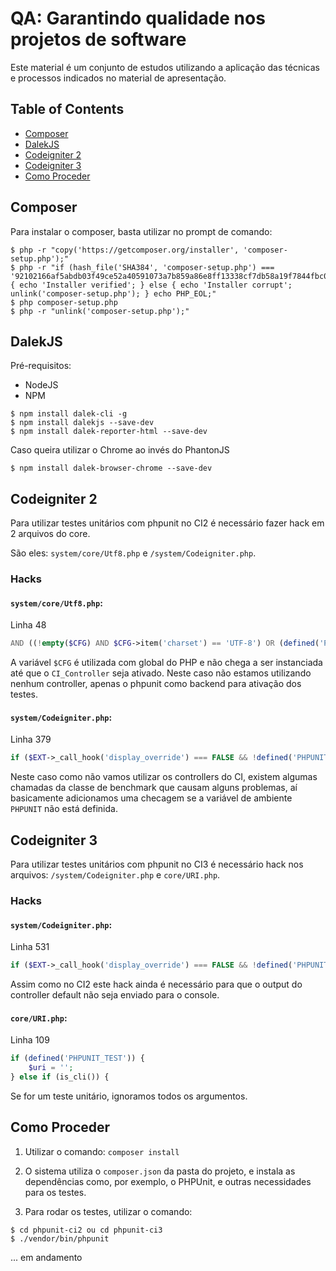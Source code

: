 # QA: Garantindo qualidade nos projetos de software

Este material é um conjunto de estudos utilizando a aplicação das técnicas e processos indicados no material de apresentação.

## Table of Contents

- [Composer](#composer)
- [DalekJS](#dalekjs)
- [Codeigniter 2](#codeigniter-2)
- [Codeigniter 3](#codeigniter-3)
- [Como Proceder](#como-proceder)

## Composer

Para instalar o composer, basta utilizar no prompt de comando:

```shell
$ php -r "copy('https://getcomposer.org/installer', 'composer-setup.php');"
$ php -r "if (hash_file('SHA384', 'composer-setup.php') === '92102166af5abdb03f49ce52a40591073a7b859a86e8ff13338cf7db58a19f7844fbc0bb79b2773bf30791e935dbd938') { echo 'Installer verified'; } else { echo 'Installer corrupt'; unlink('composer-setup.php'); } echo PHP_EOL;"
$ php composer-setup.php
$ php -r "unlink('composer-setup.php');"
```

## DalekJS

Pré-requisitos:

- NodeJS
- NPM

```shell
$ npm install dalek-cli -g
$ npm install dalekjs --save-dev
$ npm install dalek-reporter-html --save-dev
```

Caso queira utilizar o Chrome ao invés do PhantonJS

```shell
$ npm install dalek-browser-chrome --save-dev
```

## Codeigniter 2

Para utilizar testes unitários com phpunit no CI2 é necessário fazer hack em 2 arquivos do core.

São eles: `system/core/Utf8.php` e `/system/Codeigniter.php`.

### Hacks

#### `system/core/Utf8.php`:

Linha 48

```php
AND ((!empty($CFG) AND $CFG->item('charset') == 'UTF-8') OR (defined('PHPUNIT_TEST') AND PHPUNIT_CHARSET == 'UTF-8'))
```

A variável `$CFG` é utilizada com global do PHP e não chega a ser instanciada até que o `CI_Controller` seja ativado. Neste caso não estamos utilizando nenhum controller, apenas o phpunit como backend para ativação dos testes.

#### `system/Codeigniter.php`:

Linha 379

```php
if ($EXT->_call_hook('display_override') === FALSE && !defined('PHPUNIT_TEST'))
```

Neste caso como não vamos utilizar os controllers do CI, existem algumas chamadas da classe de benchmark que causam alguns problemas, aí basicamente adicionamos uma checagem se a variável de ambiente `PHPUNIT` não está definida.

## Codeigniter 3

Para utilizar testes unitários com phpunit no CI3 é necessário hack nos arquivos: `/system/Codeigniter.php` e `core/URI.php`.

### Hacks

#### `system/Codeigniter.php`:

Linha 531

```php
if ($EXT->_call_hook('display_override') === FALSE && !defined('PHPUNIT_TEST'))
```

Assim como no CI2 este hack ainda é necessário para que o output do controller default não seja enviado para o console.

#### `core/URI.php`:

Linha 109

```php
if (defined('PHPUNIT_TEST')) {
    $uri = '';
} else if (is_cli()) {
```

Se for um teste unitário, ignoramos todos os argumentos.

## Como Proceder

1. Utilizar o comando: `composer install`

2. O sistema utiliza o `composer.json` da pasta do projeto, e instala as dependências como, por exemplo, o PHPUnit, e outras necessidades para os testes.

3. Para rodar os testes, utilizar o comando:

```shell
$ cd phpunit-ci2 ou cd phpunit-ci3
$ ./vendor/bin/phpunit
```

... em andamento